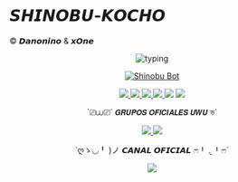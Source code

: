 # 𝙎𝙃𝙄𝙉𝙊𝘽𝙐-𝙆𝙊𝘾𝙃𝙊
© 𝘿𝙖𝙣𝙤𝙣𝙞𝙣𝙤 & 𝙭𝙊𝙣𝙚


<p align="center">
  <img src="https://readme-typing-svg.demolab.com?font=Fira+Code&pause=1500&color=A020F0&center=true&vCenter=true&width=435&lines=Shinobu+Bot+🦋;Power+By+Danonino+🧸;Bot+en+desarrollo+🌸;Deja+tu+estrellita+⭐" alt="typing" />
</p>

<p align="center">
  <a href="https://postimg.cc/GBf852tH">
    <img src="https://i.postimg.cc/ZRb80vhF/images-3-x4.png" alt="Shinobu Bot" style="max-width:100%;" />
  </a>
</p>

<p align="center">
  <a href="https://github.com/ypsuke862">
    <img src="https://img.shields.io/badge/Autor‑Danonino‑8A2BE2?style=for‑the‑badge&logo=github&logoColor=white" />
  </a>
  <a href="https://instagram.com/kob_dano_nino">
    <img src="https://img.shields.io/badge/Instagram‑kob_dano_nino‑8A2BE2?style=for‑the‑badge&logo=instagram&logoColor=white" />
  </a>
  <a href="https://wa.me/529992042946">
    <img src="https://img.shields.io/badge/WhatsApp‑Chat‑8A2BE2?style=for‑the‑badge&logo=whatsapp&logoColor=white" />
  </a>
<a href="https://www.tiktok.com/@dano_nino_uwu">
    <img src="https://img.shields.io/badge/TikTok‑dano_nino_uwu‑8A2BE2?style=for‑the‑badge&logo=tiktok&logoColor=white" />
  </a>
  <img src="https://img.shields.io/badge/JavaScript‑Verificado‑8A2BE2?style=for‑the‑badge&logo=javascript&logoColor=black" />
  <img src="https://img.shields.io/badge/Node.js‑Verificado‑8A2BE2?style=for‑the‑badge&logo=node.js&logoColor=white" />
</p>

<p align="center">
  `⎚⩊⎚´ 𝙂𝙍𝙐𝙋𝙊𝙎 𝙊𝙁𝙄𝘾𝙄𝘼𝙇𝙀𝙎 𝙐𝙒𝙐 ভ`
</p>

<p align="center">
  <a href="https://chat.whatsapp.com/HIOAhMxbxG6Hnp5gHkY0pT">
    <img src="https://img.shields.io/badge/Grupo‑1‑WhatsApp‑8A2BE2?style=for‑the‑badge&logo=whatsapp&logoColor=white" />
  </a>
  <a href="https://chat.whatsapp.com/JI6zZ6hd8VA3xQwOdslcv9">
    <img src="https://img.shields.io/badge/Grupo‑2‑WhatsApp‑8A2BE2?style=for‑the‑badge&logo=whatsapp&logoColor=white" />
  </a>
</p>

<p align="center">
  `ღゝ◡╹ )ノ 𝘾𝘼𝙉𝘼𝙇 𝙊𝙁𝙄𝘾𝙄𝘼𝙇 ෆ╹ .̮ ╹ෆ`
</p>

<p align="center">
  <a href="https://whatsapp.com/channel/0029VbBWiQnDjiOZI4PeC20s">
    <img src="https://img.shields.io/badge/Canal‑Oficial‑WhatsApp‑8A2BE2?style=for‑the‑badge&logo=whatsapp&logoColor=white" />
  </a>
</p>